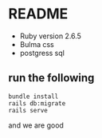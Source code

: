 # README

* Ruby version 2.6.5   
* Bulma css
* postgress sql

## run the following

    bundle install
    rails db:migrate
    rails serve

and we are good